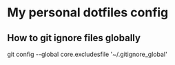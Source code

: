 # My personal dotfiles config

## How to git ignore files globally
git config --global core.excludesfile '~/.gitignore_global'
